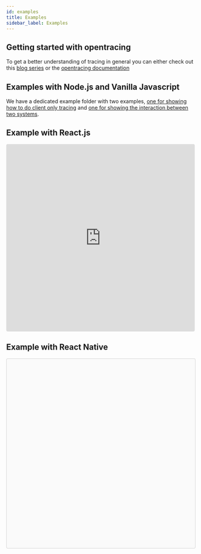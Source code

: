 ```yaml
---
id: examples
title: Examples
sidebar_label: Examples
---
```


## Getting started with opentracing

To get a better understanding of tracing in general you can either check out
this [blog
series](https://medium.com/@dschmidt1992/performance-monitoring-for-the-frontend-an-introduction-e0ab422f131c)
or the [opentracing
documentation](https://github.com/opentracing/specification/blob/master/specification.md)

## Examples with Node.js and Vanilla Javascript

We have a dedicated example folder with two examples, [one for showing how to do
client only
tracing](https://github.com/DanielMSchmidt/zipkin-javascript-opentracing/tree/master/examples/vanillajs/basic)
and [one for showing the interaction between two
systems](https://github.com/DanielMSchmidt/zipkin-javascript-opentracing/tree/master/examples/vanillajs/advanced).

## Example with React.js

<iframe src="https://codesandbox.io/embed/jv92q087r5?autoresize=1" style="width:100%; height:500px; border:0; border-radius: 4px; overflow:hidden;" sandbox="allow-modals allow-forms allow-popups allow-scripts allow-same-origin"></iframe>

## Example with React Native

<div data-snack-id="@danielmschmidt/opentracing-example-with-two-systems" data-snack-platform="ios" data-snack-preview="true" data-snack-theme="light" style="overflow:hidden;background:#fafafa;border:1px solid rgba(0,0,0,.16);border-radius:4px;height:505px;width:100%"></div>
<script async src="https://snack.expo.io/embed.js"></script>
